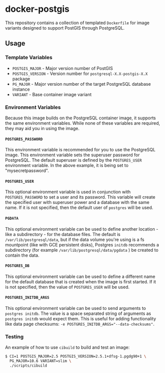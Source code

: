 # docker-postgis

This repository contains a collection of templated `Dockerfile` for image variants designed to support PostGIS through PostgreSQL.

## Usage

### Template Variables

- `POSTGIS_MAJOR` - Major version number of PostGIS
- `POSTGIS_VERSION` - Version number for `postgresql-X.X-postgis-X.X` package
- `PG_MAJOR` - Major version number of the target PostgreSQL database instance
- `VARIANT` - Base container image variant

### Environment Variables

Because this image builds on the PostgreSQL container image, it supports the same environment variables. While none of these variables are required, they may aid you in using the image.

#### `POSTGRES_PASSWORD`

This environment variable is recommended for you to use the PostgreSQL image. This environment variable sets the superuser password for PostgreSQL. The default superuser is defined by the `POSTGRES_USER` environment variable. In the above example, it is being set to "mysecretpassword".

#### `POSTGRES_USER`

This optional environment variable is used in conjunction with `POSTGRES_PASSWORD` to set a user and its password. This variable will create the specified user with superuser power and a database with the same name. If it is not specified, then the default user of `postgres` will be used.

#### `PGDATA`

This optional environment variable can be used to define another location - like a subdirectory - for the database files. The default is `/var/lib/postgresql/data`, but if the data volume you're using is a fs mountpoint (like with GCE persistent disks), Postgres `initdb` recommends a subdirectory (for example `/var/lib/postgresql/data/pgdata` ) be created to contain the data.

#### `POSTGRES_DB`

This optional environment variable can be used to define a different name for the default database that is created when the image is first started. If it is not specified, then the value of `POSTGRES_USER` will be used.

#### `POSTGRES_INITDB_ARGS`

This optional environment variable can be used to send arguments to `postgres initdb`. The value is a space separated string of arguments as `postgres initdb` would expect them. This is useful for adding functionality like data page checksums: `-e POSTGRES_INITDB_ARGS="--data-checksums"`.

### Testing

An example of how to use `cibuild` to build and test an image:

```bash
$ CI=1 POSTGIS_MAJOR=2.5 POSTGIS_VERSION=2.5.1+dfsg-1.pgdg90+1 \
  PG_MAJOR=10.6 VARIANT=slim \
  ./scripts/cibuild
```
